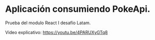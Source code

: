 # Aplicación consumiendo PokeApi.

Prueba del modulo React I desafío Latam.

Video explicativo: https://youtu.be/4PARUXyGTq8
